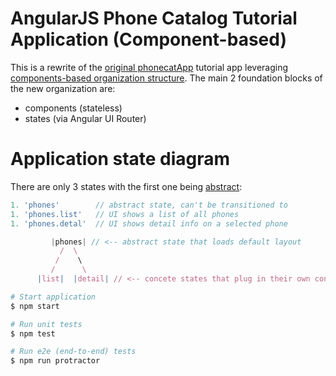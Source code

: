 AngularJS Phone Catalog Tutorial Application (Component-based)
=================================================================

This is a rewrite of the [original phonecatApp](https://github.com/angular/angular-phonecat) tutorial app 
leveraging [components-based organization structure](http://demisx.github.io/angularjs/component-feature-based-organization/2014/12/02/angular-1-component-organization-1.html). The main 2 foundation blocks of the new organization are:

* components (stateless)
* states (via Angular UI Router)


# Application state diagram
There are only 3 states with the first one being [abstract](https://github.com/angular-ui/ui-router/wiki/Nested-States-%26-Nested-Views#abstract-states):

```js
1. 'phones'        // abstract state, can't be transitioned to
1. 'phones.list'   // UI shows a list of all phones
1. 'phones.detal'  // UI shows detail info on a selected phone
```

```js
         |phones| // <-- abstract state that loads default layout
           /  \
          /    \
         /      \
      |list|  |detail| // <-- concete states that plug in their own content into the default layout
```


```bash
# Start application
$ npm start

# Run unit tests
$ npm test

# Run e2e (end-to-end) tests
$ npm run protractor
```
